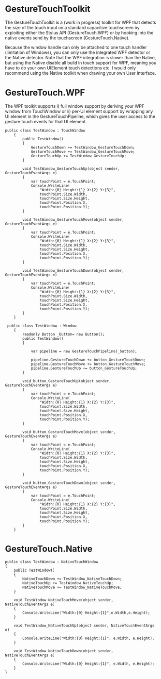 GestureTouchToolkit
===================
The GestureTouchToolkit is a (work in progress) toolkit for WPF that detects the size of
the touch input on a standard capacitive touchscreen by exploiting either the Stylus
API (GestureTouch.WPF) or by hooking into the native events send by the touchscreen
(GestureTouch.Native).

Because the window handle can only be attached to one touch handler (limitation of
Windows), you can only use the integrated WPF detector or the Native detector. Note
that the WPF integration is slower than the Native, but using the Native disable
all build in touch support for WPF, meaning you have to do your own UIElement
touch detections etc. I would only recommend using the Native toolkit when drawing
your own User Interface.


GestureTouch.WPF
===================
The WPF toolkit supports i) full window support by deriving your WPF window from TouchWindow or ii) per-UI element support by wrapping any UI element in the GestureTouchPipeline, which gives the user access to the gesture touch events for that UI element.

```
public class TestWindow : TouchWindow
    {
        public TestWindow()
        {
            GestureTouchDown += TestWindow_GestureTouchDown;
            GestureTouchMove += TestWindow_GestureTouchMove;
            GestureTouchUp += TestWindow_GestureTouchUp;
        }

        void TestWindow_GestureTouchUp(object sender, GestureTouchEventArgs e)
        {
            var touchPoint = e.TouchPoint;
            Console.WriteLine(
                "Width:{0} Height:{1} X:{2} Y:{3}", 
                touchPoint.Size.Width, 
                touchPoint.Size.Height,
                touchPoint.Position.X,
                touchPoint.Position.Y);
        }

        void TestWindow_GestureTouchMove(object sender, GestureTouchEventArgs e)
        {
            var touchPoint = e.TouchPoint;
            Console.WriteLine(
                "Width:{0} Height:{1} X:{2} Y:{3}",
                touchPoint.Size.Width,
                touchPoint.Size.Height,
                touchPoint.Position.X,
                touchPoint.Position.Y);
        }

        void TestWindow_GestureTouchDown(object sender, GestureTouchEventArgs e)
        {
            var touchPoint = e.TouchPoint;
            Console.WriteLine(
                "Width:{0} Height:{1} X:{2} Y:{3}",
                touchPoint.Size.Width,
                touchPoint.Size.Height,
                touchPoint.Position.X,
                touchPoint.Position.Y);
        }
    }
```

```
 public class TestWindow : Window
    {
        readonly Button _button= new Button();
        public TestWindow()
        {

            var pipeline = new GestureTouchPipeline(_button);

            pipeline.GestureTouchDown += button_GestureTouchDown;
            pipeline.GestureTouchMove += button_GestureTouchMove;
            pipeline.GestureTouchUp += button_GestureTouchUp;
        }

        void button_GestureTouchUp(object sender, GestureTouchEventArgs e)
        {
            var touchPoint = e.TouchPoint;
            Console.WriteLine(
                "Width:{0} Height:{1} X:{2} Y:{3}",
                touchPoint.Size.Width,
                touchPoint.Size.Height,
                touchPoint.Position.X,
                touchPoint.Position.Y);
        }

        void button_GestureTouchMove(object sender, GestureTouchEventArgs e)
        {
            var touchPoint = e.TouchPoint;
            Console.WriteLine(
                "Width:{0} Height:{1} X:{2} Y:{3}",
                touchPoint.Size.Width,
                touchPoint.Size.Height,
                touchPoint.Position.X,
                touchPoint.Position.Y);
        }

        void button_GestureTouchDown(object sender, GestureTouchEventArgs e)
        {
            var touchPoint = e.TouchPoint;
            Console.WriteLine(
                "Width:{0} Height:{1} X:{2} Y:{3}",
                touchPoint.Size.Width,
                touchPoint.Size.Height,
                touchPoint.Position.X,
                touchPoint.Position.Y);
        }
    }

```


GestureTouch.Native
===================

```
public class TestWindow : NativeTouchWindow
{
	public TestWindow()
	{
		NativeTouchDown += TestWindow_NativeTouchDown;
		NativeTouchUp += TestWindow_NativeTouchUp;
		NativeTouchMove += TestWindow_NativeTouchMove;
	}

	void TestWindow_NativeTouchMove(object sender, NativeTouchEventArgs e)
	{
		Console.WriteLine("Width:{0} Height:{1}",e.Width,e.Height);
	}

	void TestWindow_NativeTouchUp(object sender, NativeTouchEventArgs e)
	{
		Console.WriteLine("Width:{0} Height:{1}", e.Width, e.Height);
	}

	void TestWindow_NativeTouchDown(object sender, NativeTouchEventArgs e)
	{
		Console.WriteLine("Width:{0} Height:{1}", e.Width, e.Height);
	}
}

```
 
